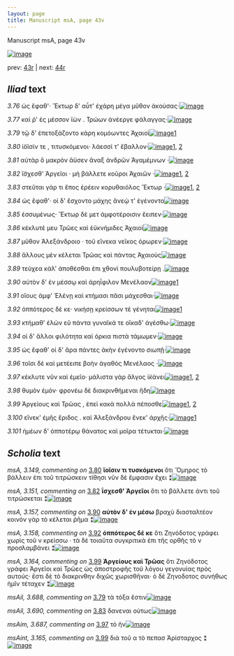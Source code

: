 ```yaml
---
layout: page
title: Manuscript msA, page 43v
---
```


Manuscript msA, page 43v

[![image](http://www.homermultitext.org/iipsrv?OBJ=IIP,1.0&FIF=/project/homer/pyramidal/deepzoom/hmt/vaimg/2017a/VA043VN_0545.tif&WID=100&CVT=JPEG)](http://www.homermultitext.org/ict2/?urn=urn:cite2:hmt:vaimg.2017a:VA043VN_0545)

prev:  [43r](../43r/) | next:  [44r](../44r/)

## *Iliad* text

*3.76* <a id="3.76"/> ὡς ἔφαθ'· Ἕκτωρ δ' αὖτ' ἐχάρη μέγα μῦθον ἀκούσας·[![image](http://www.homermultitext.org/iipsrv?OBJ=IIP,1.0&FIF=/project/homer/pyramidal/deepzoom/hmt/vaimg/2017a/VA043VN_0545.tif&RGN=0.49,0.2352,0.399,0.0278&WID=1000&CVT=JPEG)](http://www.homermultitext.org/ict2/?urn=urn:cite2:hmt:vaimg.2017a:VA043VN_0545@0.49,0.2352,0.399,0.0278)

*3.77* <a id="3.77"/> καί ῥ' ἐς μέσσον ϊὼν . Τρώων ἀνέεργε φάλαγγας·[![image](http://www.homermultitext.org/iipsrv?OBJ=IIP,1.0&FIF=/project/homer/pyramidal/deepzoom/hmt/vaimg/2017a/VA043VN_0545.tif&RGN=0.49,0.2577,0.372,0.0225&WID=1000&CVT=JPEG)](http://www.homermultitext.org/ict2/?urn=urn:cite2:hmt:vaimg.2017a:VA043VN_0545@0.49,0.2577,0.372,0.0225)

*3.79* <a id="3.79"/> τῷ δ' ἐπετοξάζοντο κάρη κομόωντες Ἀχαιοὶ[![image](http://www.homermultitext.org/iipsrv?OBJ=IIP,1.0&FIF=/project/homer/pyramidal/deepzoom/hmt/vaimg/2017a/VA043VN_0545.tif&RGN=0.489,0.281,0.372,0.0225&WID=1000&CVT=JPEG)](http://www.homermultitext.org/ict2/?urn=urn:cite2:hmt:vaimg.2017a:VA043VN_0545@0.489,0.281,0.372,0.0225)[1](#msAil_3.688)

*3.80* <a id="3.80"/> ἰ̈οῖσίν τε , τιτυσκόμενοι· λάεσσί τ' ἔβαλλον·[![image](http://www.homermultitext.org/iipsrv?OBJ=IIP,1.0&FIF=/project/homer/pyramidal/deepzoom/hmt/vaimg/2017a/VA043VN_0545.tif&RGN=0.491,0.2953,0.347,0.0263&WID=1000&CVT=JPEG)](http://www.homermultitext.org/ict2/?urn=urn:cite2:hmt:vaimg.2017a:VA043VN_0545@0.491,0.2953,0.347,0.0263)[1](#msAil_3.689), [2](#msA_3.149)

*3.81* <a id="3.81"/> αὐτὰρ ὃ μακρὸν ἄϋσεν ἄναξ ἀνδρῶν Ἀγαμέμνων ·[![image](http://www.homermultitext.org/iipsrv?OBJ=IIP,1.0&FIF=/project/homer/pyramidal/deepzoom/hmt/vaimg/2017a/VA043VN_0545.tif&RGN=0.493,0.3133,0.392,0.0233&WID=1000&CVT=JPEG)](http://www.homermultitext.org/ict2/?urn=urn:cite2:hmt:vaimg.2017a:VA043VN_0545@0.493,0.3133,0.392,0.0233)

*3.82* <a id="3.82"/> ἴ̈σχεσθ' Ἀργεῖοι · μὴ βάλλετε κοῦροι Ἀχαιῶν ·[![image](http://www.homermultitext.org/iipsrv?OBJ=IIP,1.0&FIF=/project/homer/pyramidal/deepzoom/hmt/vaimg/2017a/VA043VN_0545.tif&RGN=0.49,0.3313,0.354,0.027&WID=1000&CVT=JPEG)](http://www.homermultitext.org/ict2/?urn=urn:cite2:hmt:vaimg.2017a:VA043VN_0545@0.49,0.3313,0.354,0.027)[1](#msA_3.151), [2](#msAim_3.686)

*3.83* <a id="3.83"/> στεῦται γάρ τι ἔπος ἐρέειν κορυθαιόλος Ἕκτωρ ·[![image](http://www.homermultitext.org/iipsrv?OBJ=IIP,1.0&FIF=/project/homer/pyramidal/deepzoom/hmt/vaimg/2017a/VA043VN_0545.tif&RGN=0.493,0.3516,0.38,0.0255&WID=1000&CVT=JPEG)](http://www.homermultitext.org/ict2/?urn=urn:cite2:hmt:vaimg.2017a:VA043VN_0545@0.493,0.3516,0.38,0.0255)[1](#msAil_3.690), [2](#msA_3.152)

*3.84* <a id="3.84"/> ὡς ἔφαθ'· οἱ δ' ἔσχοντο μάχης ἄνεῴ τ' ἐγένοντο[![image](http://www.homermultitext.org/iipsrv?OBJ=IIP,1.0&FIF=/project/homer/pyramidal/deepzoom/hmt/vaimg/2017a/VA043VN_0545.tif&RGN=0.492,0.3689,0.38,0.0255&WID=1000&CVT=JPEG)](http://www.homermultitext.org/ict2/?urn=urn:cite2:hmt:vaimg.2017a:VA043VN_0545@0.492,0.3689,0.38,0.0255)

*3.85* <a id="3.85"/> ἐσσυμένως· Ἕκτωρ δὲ μετ ἀμφοτέροισιν ἔειπεν·[![image](http://www.homermultitext.org/iipsrv?OBJ=IIP,1.0&FIF=/project/homer/pyramidal/deepzoom/hmt/vaimg/2017a/VA043VN_0545.tif&RGN=0.491,0.3862,0.394,0.0255&WID=1000&CVT=JPEG)](http://www.homermultitext.org/ict2/?urn=urn:cite2:hmt:vaimg.2017a:VA043VN_0545@0.491,0.3862,0.394,0.0255)

*3.86* <a id="3.86"/> κέκλυτέ μευ Τρῶες καὶ ἐϋκνήμιδες Ἀχαιοὶ[![image](http://www.homermultitext.org/iipsrv?OBJ=IIP,1.0&FIF=/project/homer/pyramidal/deepzoom/hmt/vaimg/2017a/VA043VN_0545.tif&RGN=0.493,0.405,0.365,0.0233&WID=1000&CVT=JPEG)](http://www.homermultitext.org/ict2/?urn=urn:cite2:hmt:vaimg.2017a:VA043VN_0545@0.493,0.405,0.365,0.0233)

*3.87* <a id="3.87"/> μῦθον Ἀλεξάνδροιο · τοῦ εἵνεκα νεῖκος όρωρεν·[![image](http://www.homermultitext.org/iipsrv?OBJ=IIP,1.0&FIF=/project/homer/pyramidal/deepzoom/hmt/vaimg/2017a/VA043VN_0545.tif&RGN=0.494,0.4237,0.381,0.0233&WID=1000&CVT=JPEG)](http://www.homermultitext.org/ict2/?urn=urn:cite2:hmt:vaimg.2017a:VA043VN_0545@0.494,0.4237,0.381,0.0233)

*3.88* <a id="3.88"/> ἄλλους μὲν κέλεται Τρῶας καὶ πάντας Ἀχαιοὺς[![image](http://www.homermultitext.org/iipsrv?OBJ=IIP,1.0&FIF=/project/homer/pyramidal/deepzoom/hmt/vaimg/2017a/VA043VN_0545.tif&RGN=0.499,0.444,0.384,0.024&WID=1000&CVT=JPEG)](http://www.homermultitext.org/ict2/?urn=urn:cite2:hmt:vaimg.2017a:VA043VN_0545@0.499,0.444,0.384,0.024)

*3.89* <a id="3.89"/> τεύχεα κὰλ' ἀποθέσθαι ἐπι χθονὶ πουλυβοτείρῃ .[![image](http://www.homermultitext.org/iipsrv?OBJ=IIP,1.0&FIF=/project/homer/pyramidal/deepzoom/hmt/vaimg/2017a/VA043VN_0545.tif&RGN=0.497,0.4583,0.397,0.0293&WID=1000&CVT=JPEG)](http://www.homermultitext.org/ict2/?urn=urn:cite2:hmt:vaimg.2017a:VA043VN_0545@0.497,0.4583,0.397,0.0293)

*3.90* <a id="3.90"/> αὐτὸν δ' ἐν μέσσῳ καὶ ἀρηΐφιλον Μενέλαον[![image](http://www.homermultitext.org/iipsrv?OBJ=IIP,1.0&FIF=/project/homer/pyramidal/deepzoom/hmt/vaimg/2017a/VA043VN_0545.tif&RGN=0.501,0.4778,0.355,0.0278&WID=1000&CVT=JPEG)](http://www.homermultitext.org/ict2/?urn=urn:cite2:hmt:vaimg.2017a:VA043VN_0545@0.501,0.4778,0.355,0.0278)[1](#msA_3.157)

*3.91* <a id="3.91"/> οἴους ἀμφ' Ἑλένῃ καὶ κτήμασι πᾶσι μάχεσθαι·[![image](http://www.homermultitext.org/iipsrv?OBJ=IIP,1.0&FIF=/project/homer/pyramidal/deepzoom/hmt/vaimg/2017a/VA043VN_0545.tif&RGN=0.495,0.4981,0.395,0.0278&WID=1000&CVT=JPEG)](http://www.homermultitext.org/ict2/?urn=urn:cite2:hmt:vaimg.2017a:VA043VN_0545@0.495,0.4981,0.395,0.0278)

*3.92* <a id="3.92"/> ὁππότερος δέ κε· νικήσῃ κρείσσων τὲ γένηται[![image](http://www.homermultitext.org/iipsrv?OBJ=IIP,1.0&FIF=/project/homer/pyramidal/deepzoom/hmt/vaimg/2017a/VA043VN_0545.tif&RGN=0.494,0.5139,0.397,0.0255&WID=1000&CVT=JPEG)](http://www.homermultitext.org/ict2/?urn=urn:cite2:hmt:vaimg.2017a:VA043VN_0545@0.494,0.5139,0.397,0.0255)[1](#msA_3.158)

*3.93* <a id="3.93"/> κτήμαθ' ἑλὼν εῦ πάντα γυναῖκά τε οἴκαδ' ἀγέσθω·[![image](http://www.homermultitext.org/iipsrv?OBJ=IIP,1.0&FIF=/project/homer/pyramidal/deepzoom/hmt/vaimg/2017a/VA043VN_0545.tif&RGN=0.496,0.5357,0.407,0.0255&WID=1000&CVT=JPEG)](http://www.homermultitext.org/ict2/?urn=urn:cite2:hmt:vaimg.2017a:VA043VN_0545@0.496,0.5357,0.407,0.0255)

*3.94* <a id="3.94"/> οἱ δ' ἄλλοι φιλότητα καὶ όρκια πιστὰ τάμωμεν·[![image](http://www.homermultitext.org/iipsrv?OBJ=IIP,1.0&FIF=/project/homer/pyramidal/deepzoom/hmt/vaimg/2017a/VA043VN_0545.tif&RGN=0.496,0.55,0.382,0.025&WID=1000&CVT=JPEG)](http://www.homermultitext.org/ict2/?urn=urn:cite2:hmt:vaimg.2017a:VA043VN_0545@0.496,0.55,0.382,0.025)

*3.95* <a id="3.95"/> ὡς ἔφαθ' οἱ δ' ἄρα πάντες ἀκὴν ἐγένοντο σιωπῇ·[![image](http://www.homermultitext.org/iipsrv?OBJ=IIP,1.0&FIF=/project/homer/pyramidal/deepzoom/hmt/vaimg/2017a/VA043VN_0545.tif&RGN=0.492,0.5672,0.404,0.0308&WID=1000&CVT=JPEG)](http://www.homermultitext.org/ict2/?urn=urn:cite2:hmt:vaimg.2017a:VA043VN_0545@0.492,0.5672,0.404,0.0308)

*3.96* <a id="3.96"/> τοῖσι δὲ καὶ μετέειπε βοὴν ἀγαθὸς Μενέλαος ·[![image](http://www.homermultitext.org/iipsrv?OBJ=IIP,1.0&FIF=/project/homer/pyramidal/deepzoom/hmt/vaimg/2017a/VA043VN_0545.tif&RGN=0.495,0.5875,0.387,0.027&WID=1000&CVT=JPEG)](http://www.homermultitext.org/ict2/?urn=urn:cite2:hmt:vaimg.2017a:VA043VN_0545@0.495,0.5875,0.387,0.027)

*3.97* <a id="3.97"/> κέκλυτε νῦν καὶ ἐμεῖο· μάλιστα γὰρ ἄλγος ἱ̈κάνει[![image](http://www.homermultitext.org/iipsrv?OBJ=IIP,1.0&FIF=/project/homer/pyramidal/deepzoom/hmt/vaimg/2017a/VA043VN_0545.tif&RGN=0.494,0.6026,0.412,0.0301&WID=1000&CVT=JPEG)](http://www.homermultitext.org/ict2/?urn=urn:cite2:hmt:vaimg.2017a:VA043VN_0545@0.494,0.6026,0.412,0.0301)[1](#msAim_3.687), [2](#msA_3.163)

*3.98* <a id="3.98"/> θυμὸν ἐμόν· φρονέω δὲ διακρινθήμεναι ἤδη[![image](http://www.homermultitext.org/iipsrv?OBJ=IIP,1.0&FIF=/project/homer/pyramidal/deepzoom/hmt/vaimg/2017a/VA043VN_0545.tif&RGN=0.504,0.6206,0.385,0.0331&WID=1000&CVT=JPEG)](http://www.homermultitext.org/ict2/?urn=urn:cite2:hmt:vaimg.2017a:VA043VN_0545@0.504,0.6206,0.385,0.0331)

*3.99* <a id="3.99"/> Ἀργείους καὶ Τρῶας , ἐπεὶ κακὰ πολλὰ πέποσθε[![image](http://www.homermultitext.org/iipsrv?OBJ=IIP,1.0&FIF=/project/homer/pyramidal/deepzoom/hmt/vaimg/2017a/VA043VN_0545.tif&RGN=0.498,0.6431,0.392,0.0293&WID=1000&CVT=JPEG)](http://www.homermultitext.org/ict2/?urn=urn:cite2:hmt:vaimg.2017a:VA043VN_0545@0.498,0.6431,0.392,0.0293)[1](#msAint_3.165), [2](#msA_3.164)

*3.100* <a id="3.100"/> εἵνεκ' ἐμῆς ἔριδος . καὶ Ἀλεξάνδρου ἕνεκ' ἀρχῆς·[![image](http://www.homermultitext.org/iipsrv?OBJ=IIP,1.0&FIF=/project/homer/pyramidal/deepzoom/hmt/vaimg/2017a/VA043VN_0545.tif&RGN=0.495,0.6597,0.392,0.0293&WID=1000&CVT=JPEG)](http://www.homermultitext.org/ict2/?urn=urn:cite2:hmt:vaimg.2017a:VA043VN_0545@0.495,0.6597,0.392,0.0293)[1](#msA_3.168)

*3.101* <a id="3.101"/> ἡμέων δ' ὁπποτέρῳ θάνατος καὶ μοῖρα τέτυκται·[![image](http://www.homermultitext.org/iipsrv?OBJ=IIP,1.0&FIF=/project/homer/pyramidal/deepzoom/hmt/vaimg/2017a/VA043VN_0545.tif&RGN=0.498,0.6769,0.403,0.0308&WID=1000&CVT=JPEG)](http://www.homermultitext.org/ict2/?urn=urn:cite2:hmt:vaimg.2017a:VA043VN_0545@0.498,0.6769,0.403,0.0308)

## *Scholia* text

*msA, 3.149, commenting on* [3.80](#3.80)  <a id="msA_3.149"/> **ϊοῖσιν τι τυσκόμενοι** ὅτι Ὅμηρος τὸ βάλλειν ἐπι τοῦ τιτρώσκειν τίθησι νῦν δὲ ἔμφασιν ἔχει ⁑[![image](http://www.homermultitext.org/iipsrv?OBJ=IIP,1.0&FIF=/project/homer/pyramidal/deepzoom/hmt/vaimg/2017a/VA043VN_0545.tif&RGN=0.23507738,0.28796680,0.19841562,0.04107884&WID=1000&CVT=JPEG)](http://www.homermultitext.org/ict2/?urn=urn:cite2:hmt:vaimg.2017a:VA043VN_0545@0.23507738,0.28796680,0.19841562,0.04107884)

*msA, 3.151, commenting on* [3.82](#3.82)  <a id="msA_3.151"/> **ΐσχεσθ' Ἀργεῖοι** ὅτι τὸ βάλλετε ἀντι τοῦ τιτρώσκεται ⁑[![image](http://www.homermultitext.org/iipsrv?OBJ=IIP,1.0&FIF=/project/homer/pyramidal/deepzoom/hmt/vaimg/2017a/VA043VN_0545.tif&RGN=0.23470892,0.32697095,0.19712601,0.02821577&WID=1000&CVT=JPEG)](http://www.homermultitext.org/ict2/?urn=urn:cite2:hmt:vaimg.2017a:VA043VN_0545@0.23470892,0.32697095,0.19712601,0.02821577)

*msA, 3.157, commenting on* [3.90](#3.90)  <a id="msA_3.157"/> **αὐτὸν δ' ἐν μέσω** βραχὺ διασταλτέον κοινὸν γὰρ τὸ κέλεται ῥῆμα ⁑[![image](http://www.homermultitext.org/iipsrv?OBJ=IIP,1.0&FIF=/project/homer/pyramidal/deepzoom/hmt/vaimg/2017a/VA043VN_0545.tif&RGN=0.23415623,0.37621024,0.21223287,0.03568465&WID=1000&CVT=JPEG)](http://www.homermultitext.org/ict2/?urn=urn:cite2:hmt:vaimg.2017a:VA043VN_0545@0.23415623,0.37621024,0.21223287,0.03568465)

*msA, 3.158, commenting on* [3.92](#3.92)  <a id="msA_3.158"/> **ὁππότερος δέ κε** ὅτι Ζηνόδοτος γράφει χωρὶς τοῦ ν κρείσσω · τὰ δὲ τοιαῦτα συγκριτικὰ ἐπι τῆς ορθῆς τὸ ν προσλαμβάνει ⁑[![image](http://www.homermultitext.org/iipsrv?OBJ=IIP,1.0&FIF=/project/homer/pyramidal/deepzoom/hmt/vaimg/2017a/VA043VN_0545.tif&RGN=0.23065586,0.40663900,0.22107590,0.05975104&WID=1000&CVT=JPEG)](http://www.homermultitext.org/ict2/?urn=urn:cite2:hmt:vaimg.2017a:VA043VN_0545@0.23065586,0.40663900,0.22107590,0.05975104)

*msA, 3.164, commenting on* [3.99](#3.99)  <a id="msA_3.164"/> **Ἀργείους καὶ Τρῶας** ὅτι Ζηνόδοτος γράφει Ἀργεῖοι καὶ Τρῶες ὡς ἀποστροφῆς τοῦ λόγου γεγονυίας πρὸς αυτούς· ἔστι δὲ τὸ διακρινθην διχῶς χωρισθῆναι· ὁ δὲ Ζηνοδοτος συνήθως ἡμῖν τέταχεν ⁑[![image](http://www.homermultitext.org/iipsrv?OBJ=IIP,1.0&FIF=/project/homer/pyramidal/deepzoom/hmt/vaimg/2017a/VA043VN_0545.tif&RGN=0.22844510,0.63112033,0.22991894,0.07551867&WID=1000&CVT=JPEG)](http://www.homermultitext.org/ict2/?urn=urn:cite2:hmt:vaimg.2017a:VA043VN_0545@0.22844510,0.63112033,0.22991894,0.07551867)

*msAil, 3.688, commenting on* [3.79](#3.79)  <a id="msAil_3.688"/> τὰ τόξα ἔστιν[![image](http://www.homermultitext.org/iipsrv?OBJ=IIP,1.0&FIF=/project/homer/pyramidal/deepzoom/hmt/vaimg/2017a/VA043VN_0545.tif&RGN=0.54439941,0.27372061,0.11643331,0.02351314&WID=1000&CVT=JPEG)](http://www.homermultitext.org/ict2/?urn=urn:cite2:hmt:vaimg.2017a:VA043VN_0545@0.54439941,0.27372061,0.11643331,0.02351314)

*msAil, 3.690, commenting on* [3.83](#3.83)  <a id="msAil_3.690"/> δανεναι οὑτως[![image](http://www.homermultitext.org/iipsrv?OBJ=IIP,1.0&FIF=/project/homer/pyramidal/deepzoom/hmt/vaimg/2017a/VA043VN_0545.tif&RGN=0.49834193,0.34979253,0.09837878,0.02406639&WID=1000&CVT=JPEG)](http://www.homermultitext.org/ict2/?urn=urn:cite2:hmt:vaimg.2017a:VA043VN_0545@0.49834193,0.34979253,0.09837878,0.02406639)

*msAim, 3.687, commenting on* [3.97](#3.97)  <a id="msAim_3.687"/> τὸ ῆν[![image](http://www.homermultitext.org/iipsrv?OBJ=IIP,1.0&FIF=/project/homer/pyramidal/deepzoom/hmt/vaimg/2017a/VA043VN_0545.tif&RGN=0.46094326,0.62047026,0.02210759,0.01009682&WID=1000&CVT=JPEG)](http://www.homermultitext.org/ict2/?urn=urn:cite2:hmt:vaimg.2017a:VA043VN_0545@0.46094326,0.62047026,0.02210759,0.01009682)

*msAint, 3.165, commenting on* [3.99](#3.99)  <a id="msAint_3.165"/> διὰ τοῦ α τὸ πεπασ Ἀρίσταρχος ⁑[![image](http://www.homermultitext.org/iipsrv?OBJ=IIP,1.0&FIF=/project/homer/pyramidal/deepzoom/hmt/vaimg/2017a/VA043VN_0545.tif&RGN=0.88890936,0.63526971,0.02450258,0.02378976&WID=1000&CVT=JPEG)](http://www.homermultitext.org/ict2/?urn=urn:cite2:hmt:vaimg.2017a:VA043VN_0545@0.88890936,0.63526971,0.02450258,0.02378976)